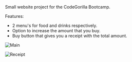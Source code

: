 Small website project for the CodeGorilla Bootcamp.

Features:
 - 2 menu's for food and drinks respectively.
 - Option to increase the amount that you buy.
 - Buy button that gives you a receipt with the total amount. 

![Main](https://user-images.githubusercontent.com/56028164/69966542-edb8da80-1516-11ea-9cf1-1693f0875a8f.PNG)

![Receipt](https://user-images.githubusercontent.com/56028164/69966548-ef829e00-1516-11ea-9c42-3ae99cf4d314.PNG)
